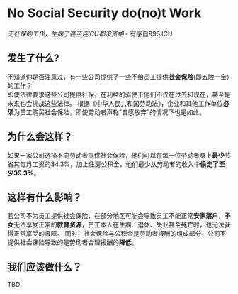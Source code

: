# No Social Security do(no)t Work
*无社保的工作，生病了甚至连ICU都没资格*  - 有感自996.ICU
## 发生了什么?
不知道你是否注意过，有一些公司提供了一些不给员工提供**社会保险**(即五险一金）的工作？  
即使法律要求这些公司提供社保，在利益的驱使下他们不仅在过去和现在，甚至是未来也会挑战这些法律。
根据《中华人民共和国劳动法》，企业和其他工作单位**必须**为员工购买社会保险，即使劳动者声称"自愿放弃"的情况下也是如此。
## 为什么会这样？
如果一家公司选择不向劳动者提供社会保险，他们可以在每一位劳动者身上**最少**节省其每月工资的34.3%，加上住房公积金，他们最少从劳动者的收入中**偷走了至少39.3%**。
## 这样有什么影响？
若公司不为员工提供社会保险，在部分地区可能会导致员工不能正常**安家落户**，**子女**无法享受正常的**教育资源**，员工本人在生病、退休、失业甚至**死亡**时，也无法获得正常享受的报障。
同时，社会保险与公积金是劳动者报酬的组成部分，公司不提供社会保险导致的是劳动者合理报酬的**降低**。
## 我们应该做什么？
TBD